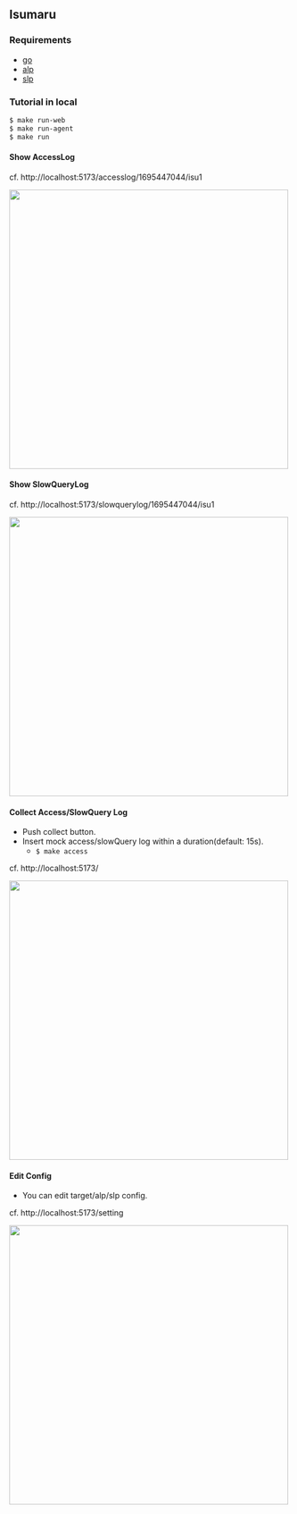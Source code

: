 ## Isumaru

### Requirements

- [go](https://github.com/golang/go)
- [alp](https://github.com/tkuchiki/alp)
- [slp](https://github.com/tkuchiki/slp)


### Tutorial in local

```sh
$ make run-web
$ make run-agent
$ make run
```

#### Show AccessLog

cf. http://localhost:5173/accesslog/1695447044/isu1

<img width="500" src="https://github.com/karamaru-alpha/isumaru/assets/38310693/7aeaa88d-f035-4e0f-b211-234ca94a48cb">


#### Show SlowQueryLog

cf. http://localhost:5173/slowquerylog/1695447044/isu1

<img width="500" src="https://github.com/karamaru-alpha/isumaru/assets/38310693/00b99df3-267f-4272-90b1-a4c85f3144f3">

#### Collect Access/SlowQuery Log

- Push collect button.
- Insert mock access/slowQuery log within a duration(default: 15s).
  - `$ make access`

cf. http://localhost:5173/

<img width="500" src="https://github.com/karamaru-alpha/isumaru/assets/38310693/bae57213-b807-4a21-8405-19bd6b371fef">


#### Edit Config

- You can edit target/alp/slp config.

cf. http://localhost:5173/setting

<img width="500" src="https://github.com/karamaru-alpha/isumaru/assets/38310693/5fd89809-07b1-49c9-a2e1-0d44e698bd09">
